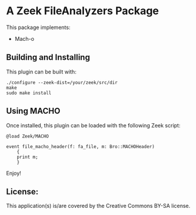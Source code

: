 
# A Zeek FileAnalyzers Package

This package implements:

- Mach-o

## Building and Installing

This plugin can be built with:

```
./configure --zeek-dist=/your/zeek/src/dir
make
sudo make install
```

## Using MACHO

Once installed, this plugin can be loaded with the following Zeek script:

```
@load Zeek/MACHO

event file_macho_header(f: fa_file, m: Bro::MACHOHeader)
    {
    print m;
    }
```

Enjoy!

## License:

This application(s) is/are covered by the Creative Commons BY-SA license.